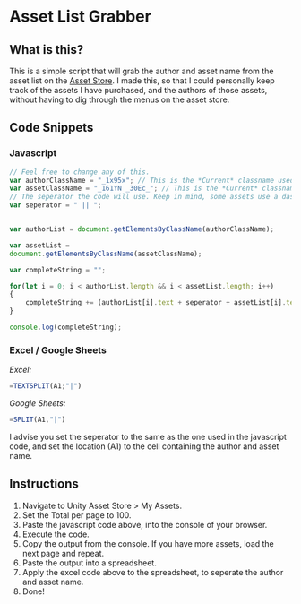 # Asset List Grabber

## What is this?

This is a simple script that will grab the author and asset name from the asset list on the [Asset Store](https://assetstore.unity.com/).
I made this, so that I could personally keep track of the assets I have purchased, and the authors of those assets, without having to dig through the menus on the asset store.

## Code Snippets

### Javascript

```javascript
// Feel free to change any of this.
var authorClassName = "_1x95x"; // This is the *Current* classname used by the author divs.
var assetClassName = "_161YN _30Ec_"; // This is the *Current* classname used by the asset divs.
// The seperator the code will use. Keep in mind, some assets use a dash in their name.
var seperator = " || "; 


var authorList = document.getElementsByClassName(authorClassName);

var assetList = 
document.getElementsByClassName(assetClassName);

var completeString = "";

for(let i = 0; i < authorList.length && i < assetList.length; i++)
{
    completeString += (authorList[i].text + seperator + assetList[i].textContent + '\n');
}

console.log(completeString);
```

### Excel / Google Sheets

*Excel:*

```js
=TEXTSPLIT(A1;"|")
```

*Google Sheets:*

```js
=SPLIT(A1,"|")
```

I advise you set the seperator to the same as the one used in the javascript code, and set the location (A1) to the cell containing the author and asset name.

## Instructions

1. Navigate to Unity Asset Store > My Assets.
2. Set the Total per page to 100.
3. Paste the javascript code above, into the console of your browser.
4. Execute the code.
5. Copy the output from the console. If you have more assets, load the next page and repeat.
6. Paste the output into a spreadsheet.
7. Apply the excel code above to the spreadsheet, to seperate the author and asset name.
8. Done!
